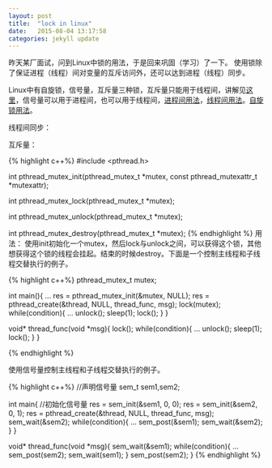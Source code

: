 ```yaml
---
layout: post
title:  "lock in linux"
date:   2015-08-04 13:17:58
categories: jekyll update
---
```

昨天某厂面试，问到Linux中锁的用法，于是回来巩固（学习）了一下。
使用锁除了保证进程（线程）间对变量的互斥访问外，还可以达到进程（线程）同步。

Linux中有自旋锁，信号量，互斥量三种锁，互斥量只能用于线程间，讲解见[这里]，信号量可以用于进程间，也可以用于线程间，[进程间用法]，[线程间用法]。[自旋锁用法]。

[这里]:http://blog.csdn.net/ljianhui/article/details/10875883
[进程间用法]:http://blog.csdn.net/ljianhui/article/details/10243617
[线程间用法]:http://blog.csdn.net/ljianhui/article/details/10813469
[自旋锁用法]:http://www.cnblogs.com/biyeymyhjob/archive/2012/07/21/2602015.html

线程间同步：

互斥量：

{% highlight c++%}
#include <pthread.h>  

int pthread_mutex_init(pthread_mutex_t *mutex, const pthread_mutexattr_t *mutexattr);

int pthread_mutex_lock(pthread_mutex_t *mutex);

int pthread_mutex_unlock(pthread_mutex_t *mutex);

int pthread_mutex_destroy(pthread_mutex_t *mutex);
{% endhighlight %}
用法：
使用init初始化一个mutex，然后lock与unlock之间，可以获得这个锁，其他想获得这个锁的线程会挂起。结束的时候destroy。下面是一个控制主线程和子线程交替执行的例子。

{% highlight c++%}
pthread_mutex_t mutex;

int main(){
    ...
    res = pthread_mutex_init(&mutex, NULL);
res = pthread_create(&thread, NULL, thread_func, msg);
lock(mutex);
while(condition){
    ...
    unlock();
    sleep(1);
    lock();
}
}

void* thread_func(void *msg){
lock();
while(condition){
    ...
    unlock();
    sleep(1);
    lock();
}
}

{% endhighlight %}

使用信号量控制主线程和子线程交替执行的例子。

{% highlight c++%}
//声明信号量
sem_t sem1,sem2;

int main{
//初始化信号量
res = sem_init(&sem1, 0, 0);
res = sem_init(&sem2, 0, 1);
res = pthread_create(&thread, NULL, thread_func, msg);
sem_wait(&sem2);
while(condition){
...
sem_post(&sem1);
sem_wait(&sem2);
}
}

void* thread_func(void *msg){
sem_wait(&sem1);
while(condition){
...
sem_post(sem2);
sem_wait(sem1);
}
sem_post(sem2);
}
{% endhighlight %}
